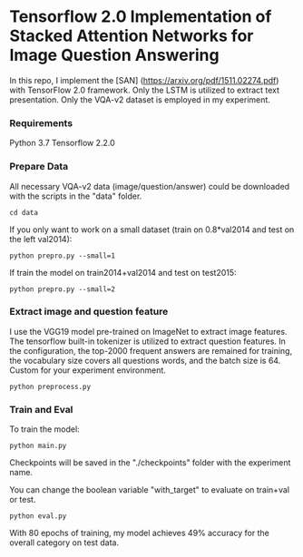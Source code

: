 # Tensorflow 2.0 Implementation of Stacked Attention Networks for Image Question Answering

In this repo, I implement the [SAN] (https://arxiv.org/pdf/1511.02274.pdf) with TensorFlow 2.0 framework. Only the LSTM is utilized to extract text presentation. Only the VQA-v2 dataset is employed in my experiment.

### Requirements
Python 3.7
Tensorflow 2.2.0

### Prepare Data
All necessary VQA-v2 data (image/question/answer) could be downloaded with the scripts in the "data" folder.
```
cd data
```
If you only want to work on a small dataset (train on 0.8*val2014 and test on the left val2014):
```
python prepro.py --small=1
```
If train the model on train2014+val2014 and test on test2015:
```
python prepro.py --small=2
```

### Extract image and question feature
I use the VGG19 model pre-trained on ImageNet to extract image features. The tensorflow built-in tokenizer is utilized to extract question features.
In the configuration, the top-2000 frequent answers are remained for training, the vocabulary size covers all questions words, and the batch size is 64. Custom for your experiment environment.
```
python preprocess.py
```

### Train and Eval
To train the model:
```
python main.py
```
Checkpoints will be saved in the "./checkpoints" folder with the experiment name.

You can change the boolean variable "with_target" to evaluate on train+val or test.
```
python eval.py
```
With 80 epochs of training, my model achieves 49% accuracy for the overall category on test data.
